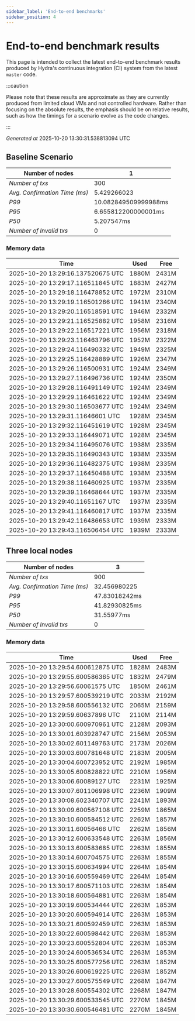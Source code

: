```yaml
--- 
sidebar_label: 'End-to-end benchmarks' 
sidebar_position: 4 
--- 
```


# End-to-end benchmark results 

This page is intended to collect the latest end-to-end benchmark  results produced by Hydra's continuous integration (CI) system from  the latest `master` code.

:::caution

Please note that these results are approximate  as they are currently produced from limited cloud VMs and not controlled hardware.  Rather than focusing on the absolute results,   the emphasis should be on relative results,  such as how the timings for a scenario evolve as the code changes.

:::

_Generated at_  2025-10-20 13:30:31.538813094 UTC


## Baseline Scenario



| Number of nodes |  1 | 
| -- | -- |
| _Number of txs_ | 300 |
| _Avg. Confirmation Time (ms)_ | 5.429266023 |
| _P99_ | 10.082849509999988ms |
| _P95_ | 6.655812200000001ms |
| _P50_ | 5.207547ms |
| _Number of Invalid txs_ | 0 |
      

### Memory data 

 | Time | Used | Free | 
|------------------------------------|------|------|
 | 2025-10-20 13:29:16.137520675 UTC | 1880M | 2431M | 
 | 2025-10-20 13:29:17.116511845 UTC | 1883M | 2427M | 
 | 2025-10-20 13:29:18.116478852 UTC | 1972M | 2310M | 
 | 2025-10-20 13:29:19.116501266 UTC | 1941M | 2340M | 
 | 2025-10-20 13:29:20.116518591 UTC | 1946M | 2332M | 
 | 2025-10-20 13:29:21.116525882 UTC | 1958M | 2316M | 
 | 2025-10-20 13:29:22.116517221 UTC | 1956M | 2318M | 
 | 2025-10-20 13:29:23.116463796 UTC | 1952M | 2322M | 
 | 2025-10-20 13:29:24.116490332 UTC | 1949M | 2325M | 
 | 2025-10-20 13:29:25.116428889 UTC | 1926M | 2347M | 
 | 2025-10-20 13:29:26.116500931 UTC | 1924M | 2349M | 
 | 2025-10-20 13:29:27.116496736 UTC | 1924M | 2350M | 
 | 2025-10-20 13:29:28.116491149 UTC | 1924M | 2349M | 
 | 2025-10-20 13:29:29.116461622 UTC | 1924M | 2349M | 
 | 2025-10-20 13:29:30.116503677 UTC | 1924M | 2349M | 
 | 2025-10-20 13:29:31.11646601 UTC | 1928M | 2345M | 
 | 2025-10-20 13:29:32.116451619 UTC | 1928M | 2345M | 
 | 2025-10-20 13:29:33.116449071 UTC | 1928M | 2345M | 
 | 2025-10-20 13:29:34.116495076 UTC | 1938M | 2335M | 
 | 2025-10-20 13:29:35.116490343 UTC | 1938M | 2335M | 
 | 2025-10-20 13:29:36.116482375 UTC | 1938M | 2335M | 
 | 2025-10-20 13:29:37.116450488 UTC | 1938M | 2335M | 
 | 2025-10-20 13:29:38.116460925 UTC | 1937M | 2335M | 
 | 2025-10-20 13:29:39.116468644 UTC | 1937M | 2335M | 
 | 2025-10-20 13:29:40.11651167 UTC | 1937M | 2335M | 
 | 2025-10-20 13:29:41.116460817 UTC | 1937M | 2335M | 
 | 2025-10-20 13:29:42.116486653 UTC | 1939M | 2333M | 
 | 2025-10-20 13:29:43.116506454 UTC | 1939M | 2333M | 


## Three local nodes



| Number of nodes |  3 | 
| -- | -- |
| _Number of txs_ | 900 |
| _Avg. Confirmation Time (ms)_ | 32.456980225 |
| _P99_ | 47.83018242ms |
| _P95_ | 41.82930825ms |
| _P50_ | 31.55977ms |
| _Number of Invalid txs_ | 0 |
      

### Memory data 

 | Time | Used | Free | 
|------------------------------------|------|------|
 | 2025-10-20 13:29:54.600612875 UTC | 1828M | 2483M | 
 | 2025-10-20 13:29:55.600586365 UTC | 1832M | 2479M | 
 | 2025-10-20 13:29:56.60061575 UTC | 1850M | 2461M | 
 | 2025-10-20 13:29:57.600539219 UTC | 2033M | 2192M | 
 | 2025-10-20 13:29:58.600556132 UTC | 2065M | 2159M | 
 | 2025-10-20 13:29:59.60637896 UTC | 2110M | 2114M | 
 | 2025-10-20 13:30:00.600970961 UTC | 2128M | 2093M | 
 | 2025-10-20 13:30:01.603928747 UTC | 2156M | 2053M | 
 | 2025-10-20 13:30:02.601149763 UTC | 2173M | 2026M | 
 | 2025-10-20 13:30:03.600781648 UTC | 2183M | 2005M | 
 | 2025-10-20 13:30:04.600723952 UTC | 2192M | 1985M | 
 | 2025-10-20 13:30:05.600828822 UTC | 2210M | 1956M | 
 | 2025-10-20 13:30:06.60089127 UTC | 2231M | 1925M | 
 | 2025-10-20 13:30:07.601106998 UTC | 2236M | 1909M | 
 | 2025-10-20 13:30:08.602340707 UTC | 2241M | 1893M | 
 | 2025-10-20 13:30:09.600567108 UTC | 2259M | 1865M | 
 | 2025-10-20 13:30:10.600584512 UTC | 2262M | 1857M | 
 | 2025-10-20 13:30:11.60056466 UTC | 2262M | 1856M | 
 | 2025-10-20 13:30:12.600633548 UTC | 2263M | 1856M | 
 | 2025-10-20 13:30:13.600583685 UTC | 2263M | 1855M | 
 | 2025-10-20 13:30:14.600704575 UTC | 2263M | 1855M | 
 | 2025-10-20 13:30:15.600634994 UTC | 2264M | 1854M | 
 | 2025-10-20 13:30:16.600559469 UTC | 2264M | 1854M | 
 | 2025-10-20 13:30:17.600571103 UTC | 2263M | 1854M | 
 | 2025-10-20 13:30:18.600564881 UTC | 2263M | 1854M | 
 | 2025-10-20 13:30:19.600534444 UTC | 2263M | 1853M | 
 | 2025-10-20 13:30:20.600594914 UTC | 2263M | 1853M | 
 | 2025-10-20 13:30:21.600592459 UTC | 2263M | 1853M | 
 | 2025-10-20 13:30:22.600598442 UTC | 2263M | 1853M | 
 | 2025-10-20 13:30:23.600552804 UTC | 2263M | 1853M | 
 | 2025-10-20 13:30:24.600536534 UTC | 2263M | 1853M | 
 | 2025-10-20 13:30:25.600577256 UTC | 2263M | 1852M | 
 | 2025-10-20 13:30:26.600619225 UTC | 2263M | 1852M | 
 | 2025-10-20 13:30:27.600575549 UTC | 2268M | 1847M | 
 | 2025-10-20 13:30:28.600554302 UTC | 2268M | 1847M | 
 | 2025-10-20 13:30:29.600533545 UTC | 2270M | 1845M | 
 | 2025-10-20 13:30:30.600546481 UTC | 2270M | 1845M | 

